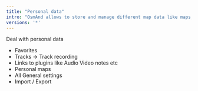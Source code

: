 ```yaml
---
title: "Personal data"
intro: "OsmAnd allows to store and manage different map data like maps, points and tracks"
versions: '*'
---
```

Deal with personal data
- Favorites
- Tracks -> Track recording
- Links to plugins like Audio Video notes etc
- Personal maps
- All General settings 
- Import / Export

